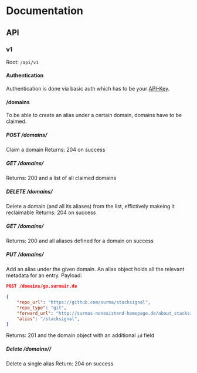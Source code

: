 # Documentation
## API
### v1
Root: `/api/v1`

#### Authentication
Authentication is done via basic auth which has to be your [API-Key](http://notthereyet.com).

#### /domains
To be able to create an alias under a certain domain, domains have to be claimed.

##### POST /domains/<domain>
Claim a domain
Returns: 204 on success

##### GET /domains/
Returns: 200 and a list of all claimed domains


##### DELETE /domains/<domain>
Delete a domain (and all its aliases) from the list, effictively makeing it reclaimable
Returns: 204 on success

##### GET /domains/<domain>
Returns: 200 and all aliases defined for a domain on success

##### PUT /domains/<domain>
Add an alias under the given domain.
An alias object holds all the relevant metadata for an entry.
Payload:

```JSON
POST /domains/go.surmair.de

{
	"repo_url": "https://github.com/surma/stacksignal",
	"repo_type": "git",
	"forward_url": "http://surmas-nonexistend-homepage.de/about_stacksignal",
	"alias": "/stacksignal",
}
```

Returns: 201 and the domain object with an additional `id` field

##### Delete /domains/<domain>/<id>
Delete a single alias
Return: 204 on success

